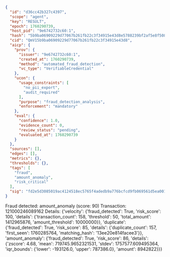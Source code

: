 ```json
{
  "id": "d36cc42b327c4397",
  "scope": "agent",
  "key": "RESULT",
  "epoch": 1760290739,
  "host_pid": "9e6742732c60:1",
  "hash": "5b9ba06909229d77067b261fb22c3f34915e43d8e5788239bf2af5e8f508af25",
  "cid": "QmV15b9ba06909229d77067b261fb22c3f34915e43d8",
  "aicp": {
    "prov": {
      "issuer": "9e6742732c60:1",
      "created_at": 1760290739,
      "method": "automated_fraud_detection",
      "vc_type": "VerifiableCredential"
    },
    "ucon": {
      "usage_constraints": [
        "no_pii_export",
        "audit_required"
      ],
      "purpose": "fraud_detection_analysis",
      "enforcement": "mandatory"
    },
    "eval": {
      "confidence": 1.0,
      "evidence_count": 0,
      "review_status": "pending",
      "evaluated_at": 1760290739
    }
  },
  "sources": [],
  "edges": [],
  "metrics": {},
  "thresholds": {},
  "tags": [
    "fraud",
    "amount_anomaly",
    "risk_critical"
  ],
  "sig": "fd2e5d3085019ac4124518ec5765f4adedb9a776bcfcd9fb069561d5ea001ffa"
}
```

Fraud detected: amount_anomaly (score: 90)
Transaction: 121000246089162
Details: {'velocity': {'fraud_detected': True, 'risk_score': 100, 'details': {'transaction_count': 158, 'threshold': 50, 'total_amount': 1412965876, 'amount_threshold': 10000000}}, 'duplicate': {'fraud_detected': True, 'risk_score': 85, 'details': {'duplicate_count': 157, 'first_seen': 1760285764, 'matching_hash': '13ee20e814facee3'}}, 'amount_anomaly': {'fraud_detected': True, 'risk_score': 86, 'details': {'zscore': 4.68, 'mean': 719745.9652321531, 'stdev': 1757577.609495364, 'iqr_bounds': {'lower': -193126.0, 'upper': 787386.0}, 'amount': 8942822}}}